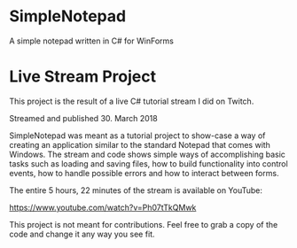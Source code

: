 # SimpleNotepad
A simple notepad written in C# for WinForms

# Live Stream Project
This project is the result of a live C# tutorial stream I did on Twitch.

Streamed and published 30. March 2018

SimpleNotepad was meant as a tutorial project to show-case a way of creating an application similar to the standard Notepad that comes with Windows.
The stream and code shows simple ways of accomplishing basic tasks such as loading and saving files, how to build functionality into control events, how to handle possible errors and how to interact between forms.

The entire 5 hours, 22 minutes of the stream is available on YouTube:

https://www.youtube.com/watch?v=Ph07tTkQMwk

This project is not meant for contributions. Feel free to grab a copy of the code and change it any way you see fit.
